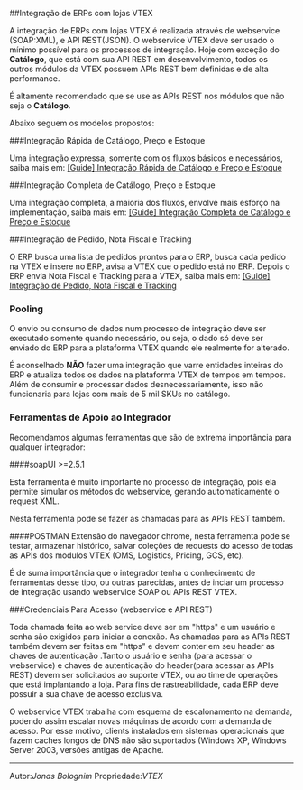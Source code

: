 ##Integração de ERPs com lojas VTEX


A integração de ERPs com lojas VTEX é realizada através de webservice (SOAP:XML), e API REST(JSON). O webservice VTEX deve ser usado o mínimo possível para os processos de integração. Hoje com exceção do **Catálogo**, que está com sua API REST em desenvolvimento, todos os outros módulos da VTEX possuem APIs REST bem definidas e de alta performance.

É altamente recomendado que se use as APIs REST nos módulos que não seja o **Catálogo**.

Abaixo seguem os modelos propostos:

###Integração Rápida de Catálogo, Preço e Estoque


Uma integração expressa, somente com os fluxos básicos e necessários, saiba mais em:
[[Guide] Integração Rápida de Catálogo e Preço e Estoque](http://vtex.github.io/docs/integracao/erp/catalogo-expresso/index.html)

###Integração Completa de Catálogo, Preço e Estoque


Uma integração completa, a maioria dos fluxos, envolve mais esforço na implementação, saiba mais em:
[[Guide] Integração Completa de Catálogo e Preço e Estoque](http://vtex.github.io/docs/integracao/erp/catalogo-completo/index.html)

###Integração de Pedido, Nota Fiscal e Tracking


O ERP busca uma lista de pedidos prontos para o ERP, busca cada pedido na VTEX e insere no ERP, avisa a VTEX que o pedido está no ERP. Depois o ERP envia Nota Fiscal e Tracking para a VTEX, saiba mais em:
 [[Guide] Integração de Pedido, Nota Fiscal e Tracking](http://vtex.github.io/docs/integracao/erp/pedido-e-tracking/index.html)

### Pooling


O envio ou consumo de dados num processo de integração deve ser executado somente quando necessário, ou seja, o dado só deve ser enviado do ERP para a plataforma VTEX quando ele realmente for alterado.

É aconselhado **NÃO** fazer uma integração que varre entidades inteiras do ERP e atualiza todos os dados na plataforma VTEX de tempos  em tempos. Além de consumir e processar dados desnecessariamente, isso não funcionaria para lojas com mais de 5 mil SKUs no catálogo.


### Ferramentas de Apoio ao Integrador


Recomendamos algumas ferramentas que são de extrema importância para qualquer integrador:

####soapUI >=2.5.1

Esta ferramenta é muito importante no processo de integração, pois ela permite simular os métodos do webservice,
gerando automaticamente o request XML.

Nesta ferramenta pode se fazer as chamadas para as APIs REST também.

####POSTMAN
Extensão do navegador chrome, nesta ferramenta pode se testar, armazenar histórico, salvar coleções de requests do acesso de todas as APIs dos modulos VTEX  (OMS, Logistics, Pricing, GCS, etc).

É de suma importância que o integrador tenha o conhecimento de ferramentas desse tipo, ou outras parecidas, antes de inciar um processo de integração usando webservice SOAP ou APIs REST VTEX.

###Credenciais Para Acesso (webservice e API REST)

Toda chamada feita ao web service deve ser em "https" e um usuário e senha são exigidos para iniciar a conexão. As chamadas para as APIs REST também devem ser feitas em "https" e devem conter em seu header as chaves de autenticação .Tanto o usuário e senha (para acessar o webservice) e chaves de autenticação do header(para acessar as APIs REST) devem ser solicitados ao suporte VTEX, ou ao time de operações que está implantando a loja. Para fins de rastreabilidade, cada ERP deve possuir a sua chave de acesso exclusiva.

O webservice VTEX trabalha com esquema de escalonamento na demanda, podendo assim escalar novas máquinas de acordo com a demanda de acesso. Por esse motivo, clients instalados em sistemas operacionais que fazem caches longos de DNS não são suportados (Windows XP, Windows Server 2003, versões antigas de Apache.


---

Autor:_Jonas Bolognim_
Propriedade:_VTEX_
